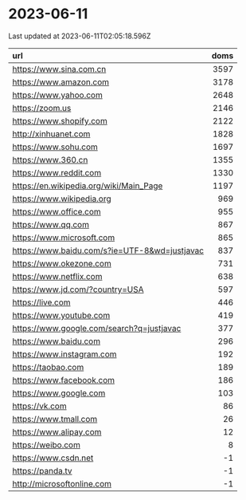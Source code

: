 # 2023-06-11

<!-- BEGIN -->
Last updated at 2023-06-11T02:05:18.596Z

url | doms
:- | -:
https://www.sina.com.cn | 3597
https://www.amazon.com | 3178
https://www.yahoo.com | 2648
https://zoom.us | 2146
https://www.shopify.com | 2122
http://xinhuanet.com | 1828
https://www.sohu.com | 1697
https://www.360.cn | 1355
https://www.reddit.com | 1330
https://en.wikipedia.org/wiki/Main_Page | 1197
https://www.wikipedia.org | 969
https://www.office.com | 955
https://www.qq.com | 867
https://www.microsoft.com | 865
https://www.baidu.com/s?ie=UTF-8&wd=justjavac | 837
https://www.okezone.com | 731
https://www.netflix.com | 638
https://www.jd.com/?country=USA | 597
https://live.com | 446
https://www.youtube.com | 419
https://www.google.com/search?q=justjavac | 377
https://www.baidu.com | 296
https://www.instagram.com | 192
https://taobao.com | 189
https://www.facebook.com | 186
https://www.google.com | 103
https://vk.com | 86
https://www.tmall.com | 26
https://www.alipay.com | 12
https://weibo.com | 8
https://www.csdn.net | -1
https://panda.tv | -1
http://microsoftonline.com | -1
<!-- END -->
